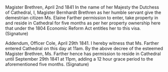 Magister Brethren, April 2nd 1841
In the name of her Majesty the Dutchess of Cathedral,
I, Magister Bernhardt Brethren as her humble servant
give the demestrian citizen Ms. Elaine Farther permission
to enter, take property in and reside in Cathedral for five months
as per her property ownership here
that under the 1804 Economic Reform Act entitles her to this visa.
(Signature)

Addendum, Officer Cole, April 29th 1841.
I hereby witness that Ms. Farther entered Cathedral on this day
at 11am. By the above decree of the esteemed Magister Brethren,
Ms. Farther hence has permission to reside in Cathedral
until September 29th 1841 at 11pm, adding a 12 hour grace period
to the aforementioned five months.
(Signature)